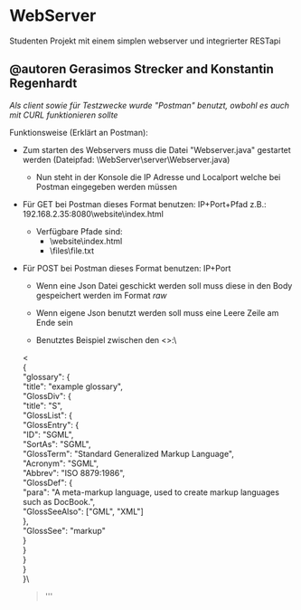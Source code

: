 # WebServer
Studenten Projekt mit einem simplen webserver und integrierter RESTapi
## @autoren Gerasimos Strecker and Konstantin Regenhardt
*Als client sowie für Testzwecke wurde "Postman" benutzt, owbohl es auch mit CURL funktionieren sollte*

Funktionsweise (Erklärt an Postman):
  - Zum starten des Webservers muss die Datei "Webserver.java" gestartet werden (Dateipfad: \WebServer\server\Webserver.java)
      - Nun steht in der Konsole die IP Adresse und Localport welche bei Postman eingegeben werden müssen
  - Für GET bei Postman dieses Format benutzen: IP+Port+Pfad z.B.: 192.168.2.35:8080\website\index.html
    - Verfügbare Pfade sind:
      - \website\index.html
      - \files\file<nr>.txt
  - Für POST bei Postman dieses Format benutzen: IP+Port
    - Wenn eine Json Datei geschickt werden soll muss diese in den Body gespeichert werden im Format *raw*
    - Wenn eigene Json benutzt werden soll muss eine Leere Zeile am Ende sein
    
    

    - Benutztes Beispiel zwischen den <>:\
    
    <\
    {\
    "glossary": {\
        "title": "example glossary",\
		"GlossDiv": {\
            "title": "S",\
			"GlossList": {\
                "GlossEntry": {\
                    "ID": "SGML",\
					"SortAs": "SGML",\
					"GlossTerm": "Standard Generalized Markup Language",\
					"Acronym": "SGML",\
					"Abbrev": "ISO 8879:1986",\
					"GlossDef": {\
                        "para": "A meta-markup language, used to create markup languages such as DocBook.",\
						"GlossSeeAlso": ["GML", "XML"]\
                    },\
					"GlossSee": "markup"\
                }\
            }\
        }\
    }\
    }\

    >\'''


